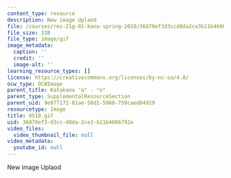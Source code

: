 ```yaml
---
content_type: resource
description: New image Uplaod
file: /courses/res-21g-01-kana-spring-2010/36870ef3d3ccd8da2ce3b11b4606792a_0510.gif
file_size: 338
file_type: image/gif
image_metadata:
  caption: ''
  credit: ''
  image-alt: ''
learning_resource_types: []
license: https://creativecommons.org/licenses/by-nc-sa/4.0/
ocw_type: OCWImage
parent_title: Katakana "a" - "o"
parent_type: SupplementalResourceSection
parent_uid: 9e877172-81ae-50d1-5968-759caed04929
resourcetype: Image
title: 0510.gif
uid: 36870ef3-d3cc-d8da-2ce3-b11b4606792a
video_files:
  video_thumbnail_file: null
video_metadata:
  youtube_id: null
---
```

New image Uplaod